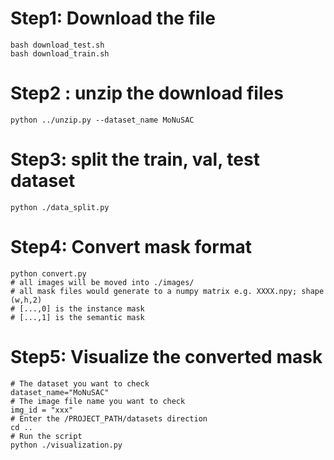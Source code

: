 # Step1: Download the file 
```
bash download_test.sh
bash download_train.sh
```

# Step2 : unzip the download files
```
python ../unzip.py --dataset_name MoNuSAC
```

# Step3: split the train, val, test dataset 
```
python ./data_split.py
```

# Step4: Convert mask format
```
python convert.py
# all images will be moved into ./images/
# all mask files would generate to a numpy matrix e.g. XXXX.npy; shape (w,h,2)
# [...,0] is the instance mask
# [...,1] is the semantic mask
```

# Step5: Visualize the converted mask
```
# The dataset you want to check
dataset_name="MoNuSAC" 
# The image file name you want to check
img_id = "xxx"
# Enter the /PROJECT_PATH/datasets direction
cd ..  
# Run the script 
python ./visualization.py
```